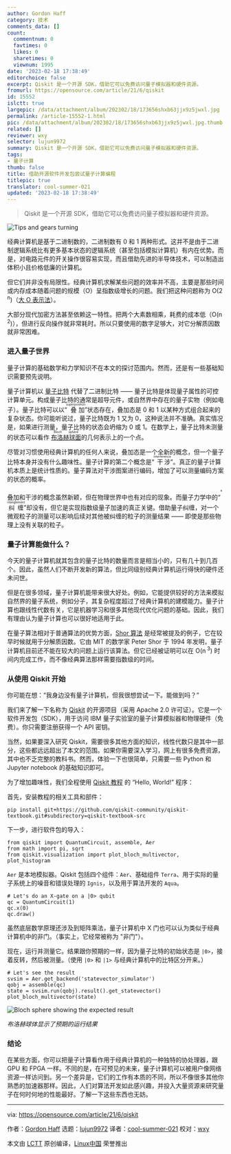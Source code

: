 ```yaml
---
author: Gordon Haff
category: 技术
comments_data: []
count:
  commentnum: 0
  favtimes: 0
  likes: 0
  sharetimes: 0
  viewnum: 1995
date: '2023-02-18 17:38:49'
editorchoice: false
excerpt: Qiskit 是一个开源 SDK，借助它可以免费访问量子模拟器和硬件资源。
fromurl: https://opensource.com/article/21/6/qiskit
id: 15552
islctt: true
largepic: /data/attachment/album/202302/18/173656shxb63jjx9z5jwxl.jpg
permalink: /article-15552-1.html
pic: /data/attachment/album/202302/18/173656shxb63jjx9z5jwxl.jpg.thumb.jpg
related: []
reviewer: wxy
selector: lujun9972
summary: Qiskit 是一个开源 SDK，借助它可以免费访问量子模拟器和硬件资源。
tags:
- 量子计算
thumb: false
title: 借助开源软件开发包尝试量子计算编程
titlepic: true
translator: cool-summer-021
updated: '2023-02-18 17:38:49'
---
```



> 
> Qiskit 是一个开源 SDK，借助它可以免费访问量子模拟器和硬件资源。
> 
> 
> 


![](/data/attachment/album/202302/18/173656shxb63jjx9z5jwxl.jpg "Tips and gears turning")


经典计算机是基于二进制数的，二进制数有 0 和 1 两种形式。这并不是由于二进制逻辑系统比有更多基本状态的逻辑系统（甚至包括模拟计算机）有内在优势。而是，对电路元件的开关操作很容易实现，而且借助先进的半导体技术，可以制造出体积小且价格低廉的计算机。


但它们并非没有局限性。经典计算机求解某些问题的效率并不高，主要是那些时间或内存成本随着问题的规模（O）呈指数级增长的问题。我们把这种问题称为 O(2<sup> n</sup>)（[大 O 表示法](https://en.wikipedia.org/wiki/Big_O_notation)）。


大部分现代加密方法甚至依赖这一特性。把两个大素数相乘，耗费的成本低（O(n<sup> 2</sup>)），但进行反向操作就非常耗时。所以只要使用的数字足够大，对它分解质因数就非常困难。


### 进入量子世界


量子计算的基础数学和力学知识不在本文的探讨范围内。然而，还是有一些基础知识需要预先说明。


量子计算机以 [量子比特](https://en.wikipedia.org/wiki/Qubit) 代替了二进制比特 —— 量子比特是体现量子属性的可控计算单元。构成量子比特的通常是超导元件，或自然界中存在的量子实物（例如电子）。量子比特可以以“<ruby> 叠加 <rt>  superposition </rt></ruby>”状态存在，叠加态是 0 和 1 以某种方式组合起来的复杂状态。你可能听说过，量子比特既为 1 又为 0，这种说法并不准确。真实情况是，如果进行测量，量子比特的状态会坍缩为 0 或 1。在数学上，量子比特未测量的状态可以看作 <ruby> <a href="https://en.wikipedia.org/wiki/Bloch_sphere">  布洛赫球面 </a> <rt>  Bloch sphere </rt></ruby> 的几何表示上的一个点。


尽管对习惯使用经典计算机的任何人来说，叠加态是一个全新的概念，但一个量子比特本身并没有什么趣味性。量子计算的第二个概念是“<ruby> 干涉 <rt>  interference </rt></ruby>”。真正的量子计算机本质上是统计性质的。量子算法对干涉图案进行编码，增加了可以测量编码方案的状态的概率。


叠加和干涉的概念虽然新颖，但在物理世界中也有对应的现象。而量子力学中的“<ruby> 纠缠 <rt>  entanglement </rt></ruby>”却没有，但它是实现指数级量子加速的真正关键。借助量子纠缠，对一个微观粒子的测量可以影响后续对其他被纠缠的粒子的测量结果 —— 即使是那些物理上没有关联的粒子。


### 量子计算能做什么？


今天的量子计算机就其包含的量子比特的数量而言是相当小的，只有几十到几百个。因此，虽然人们不断开发新的算法，但比同级别经典计算机运行得快的硬件还未问世。


但是在很多领域，量子计算机能带来很大好处。例如，它能提供较好的方法来模拟自然界的量子系统，例如分子，其复杂程度超过了经典计算机的建模能力。量子计算也跟线性代数有关，它是机器学习和很多其他现代优化问题的基础。因此，我们有理由认为量子计算也可以很好地适用于此。


在量子算法相对于普通算法的优势方面，[Shor 算法](https://en.wikipedia.org/wiki/Shor%27s_algorithm) 是经常被提及的例子，它在较早时候就用于分解质因数。它由 MIT 的数学家 Peter Shor 于 1994 年发明，量子计算机目前还不能在较大的问题上运行该算法。但它已经被证明可以在 O(n<sup> 3</sup>) 时间内完成工作，而不像经典算法那样需要指数级的时间。


### 从使用 Qiskit 开始


你可能在想：“我身边没有量子计算机，但我很想尝试一下。能做到吗？”


我们来了解一下名称为 [Qiskit](https://qiskit.org/) 的开源项目（采用 Apache 2.0 许可证）。它是一个软件开发包（SDK），用于访问 IBM 量子实验室的量子计算模拟器和物理硬件（免费）。你只需要注册获得一个 API 密钥。


当然，如果要深入研究 Qiskit，需要很多其他方面的知识，线性代数只是其中一部分，这些都远远超出了本文的范围。如果你需要深入学习，网上有很多免费资源，其中也不乏完整的教科书。然而，体验一下也很简单，只需要一些 Python 和 Jupyter notebook 的基础知识即可。


为了增加趣味性，我们全程使用 [Qiskit 教程](https://qiskit.org/textbook/preface.html) 的 “Hello, World!” 程序：


首先，安装教程的相关工具和部件：



```
pip install git+https://github.com/qiskit-community/qiskit-textbook.git#subdirectory=qiskit-textbook-src

```

下一步，进行软件包的导入：



```
from qiskit import QuantumCircuit, assemble, Aer
from math import pi, sqrt
from qiskit.visualization import plot_bloch_multivector, plot_histogram

```

`Aer` 是本地模拟器。Qiskit 包括四个组件：`Aer`、基础组件 `Terra`、用于实际的量子系统上的噪音和错误处理的 `Ignis`，以及用于算法开发的 `Aqua`。



```
# Let's do an X-gate on a |0> qubit
qc = QuantumCircuit(1)
qc.x(0)
qc.draw()

```

虽然底层数学原理还涉及到矩阵乘法，量子计算机中 X 门也可以认为类似于经典计算机中的非门。（事实上，它经常被称为 "非门"）。


现在，运行并测量它。结果跟你预期的一样，因为量子比特的初始状态是 `|0>`，接着反转，然后被测量。（使用 `|0>` 和 `|1>` 与经典计算机中的比特区分开来。）



```
# Let's see the result
svsim = Aer.get_backend('statevector_simulator')
qobj = assemble(qc)
state = svsim.run(qobj).result().get_statevector()
plot_bloch_multivector(state)

```

![Bloch sphere showing the expected result](/data/attachment/album/202302/18/173849zpxc3tpgojd4dcg7.png "Bloch sphere showing the expected result")


*布洛赫球体显示了预期的运行结果*


### 结论


在某些方面，你可以把量子计算看作用于经典计算机的一种独特的协处理器，跟 GPU 和 FPGA 一样。不同的是，在可预见的未来，量子计算机可以被用户像网络资源一样访问到。另一个差异是，它们的工作有本质的不同，所以不像很多其他你熟悉的加速器那样。因此，人们对算法开发如此感兴趣，并投入大量资源来研究量子在何时何地的性能最好。了解一下这些东西也无妨。




---


via: <https://opensource.com/article/21/6/qiskit>


作者：[Gordon Haff](https://opensource.com/users/ghaff) 选题：[lujun9972](https://github.com/lujun9972) 译者：[cool-summer-021](https://github.com/cool-summer-021) 校对：[wxy](https://github.com/wxy)


本文由 [LCTT](https://github.com/LCTT/TranslateProject) 原创编译，[Linux中国](https://linux.cn/) 荣誉推出